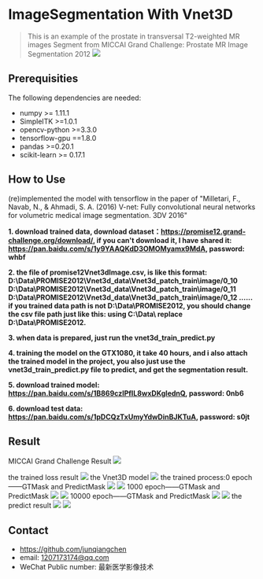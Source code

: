 # ImageSegmentation With Vnet3D
> This is an example of the prostate in transversal T2-weighted MR images Segment from MICCAI Grand Challenge: Prostate MR Image Segmentation 2012
![](promise12_header.png)

## Prerequisities
The following dependencies are needed:
- numpy >= 1.11.1
- SimpleITK >=1.0.1
- opencv-python >=3.3.0
- tensorflow-gpu ==1.8.0
- pandas >=0.20.1
- scikit-learn >= 0.17.1

## How to Use
(re)implemented the model with tensorflow in the paper of "Milletari, F., Navab, N., & Ahmadi, S. A. (2016) V-net: Fully convolutional neural networks for volumetric medical image segmentation. 3DV 2016"

**1. download trained data, download dataset：https://promise12.grand-challenge.org/download/, if you can't download it, I have shared it: https://pan.baidu.com/s/1y9YAAQKdD3OMOMyamx9MdA, password: whbf**

**2. the file of promise12Vnet3dImage.csv, is like this format:
  D:\Data\PROMISE2012\Vnet3d_data\Vnet3d_patch_train\image/0_10
  D:\Data\PROMISE2012\Vnet3d_data\Vnet3d_patch_train\image/0_11
  D:\Data\PROMISE2012\Vnet3d_data\Vnet3d_patch_train\image/0_12
  ......
if you trained data path is not D:\Data\PROMISE2012\, you should change the csv file path just like this: using C:\Data\ replace D:\Data\PROMISE2012\.**

**3. when data is prepared, just run the vnet3d_train_predict.py**

**4. training the model on the GTX1080, it take 40 hours, and i also attach the trained model in the project, you also just use the vnet3d_train_predict.py file to predict, and get the segmentation result.**

**5. download trained model: https://pan.baidu.com/s/1B869czIPfIL8wxDKgIednQ, password: 0nb6**

**6. download test data: https://pan.baidu.com/s/1pDCQzTxUmyYdwDinBJKTuA, password: s0jt**

## Result
MICCAI Grand Challenge Result
![](leadboard9.PNG)

the trained loss result
![](loss.PNG)
the Vnet3D model
![](vnet.PNG)
the trained process:0 epoch——GTMask and PredictMask
![](gt_0_epoch.png)
![](predict_0_epoch.png)
1000 epoch——GTMask and PredictMask
![](gt_1000_epoch.png)
![](predict_1000_epoch.png)
10000 epoch——GTMask and PredictMask
![](gt_10000_epoch.png)
![](predict_10000_epoch.png)
the predict result
![](mask_15_epoch.png)
![](src_15_epoch.png)

## Contact
* https://github.com/junqiangchen
* email: 1207173174@qq.com
* WeChat Public number: 最新医学影像技术
